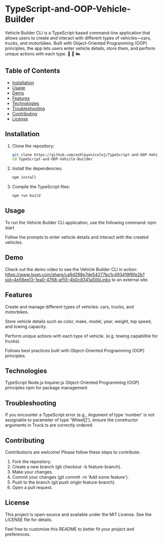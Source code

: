 # TypeScript-and-OOP-Vehicle-Builder

Vehicle Builder CLI is a TypeScript-based command-line application that allows users to create and interact with different types of vehicles—cars, trucks, and motorbikes. Built with Object-Oriented Programming (OOP) principles, the app lets users enter vehicle details, store them, and perform unique actions with each type. 🚗 🚚 🏍️

## Table of Contents

- [Installation](#installation)
- [Usage](#usage)
- [Demo](#demo)
- [Features](#features)
- [Technologies](#technologies)
- [Troubleshooting](#troubleshooting)
- [Contributing](#contributing)
- [License](#license)

## Installation

1. Clone the repository:
   ```bash
   git clone https://github.com/ashleyxnicolej/TypeScript-and-OOP-Vehicle-Builder.git
   cd TypeScript-and-OOP-Vehicle-Builder

2. Install the dependencies:
   ```bash
   npm install
   
6. Compile the TypeScript files:
   ```bash
   npm run build


## Usage
To run the Vehicle Builder CLI application, use the following command:
npm start

 Follow the prompts to enter vehicle details and interact with the created vehicles.


## Demo
Check out the demo video to see the Vehicle Builder CLI in action:
https://www.loom.com/share/ca9d298e7de54277bc1c493419f6fe2b?sid=4e56ee13-1ea0-4768-af55-4b0c8341a50bLinks to an external site.


## Features
Create and manage different types of vehicles: cars, trucks, and motorbikes.

Store vehicle details such as color, make, model, year, weight, top speed, and towing capacity.

Perform unique actions with each type of vehicle. (e.g. towing capabilitie for trucks). 

Follows best practices built with Object-Oriented Programming (OOP) principles.


## Technologies
TypeScript
Node.js
Inquirer.js
Object-Oriented Programming (OOP) principles
npm for package management


## Troubleshooting
If you encounter a TypeScript error (e.g., Argument of type 'number' is not assignable to parameter of type 'Wheel[]'), ensure the constructor arguments in Truck.ts are correctly ordered.


## Contributing
Contributions are welcome! Please follow these steps to contribute:
 1. Fork the repository.
 2. Create a new branch (git checkout -b feature-branch).
 3. Make your changes.
 4. Commit your changes (git commit -m 'Add some feature').
 5. Push to the branch (git push origin feature-branch).
 6. Open a pull request.


## License
This project is open-source and available under the MIT License. See the LICENSE file for details.


Feel free to customize this README to better fit your project and preferences.
